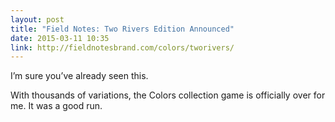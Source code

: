 ```yaml
---
layout: post
title: "Field Notes: Two Rivers Edition Announced"
date: 2015-03-11 10:35
link: http://fieldnotesbrand.com/colors/tworivers/
---
```


I’m sure you’ve already seen this.

With thousands of variations, the Colors collection game is officially over for me. It was a good run.